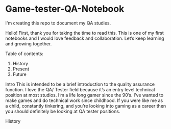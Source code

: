 # Game-tester-QA-Notebook
I'm creating this repo to document my QA studies. 

Hello! First, thank you for taking the time to read this. This is one of my first notebooks and I would love feedback and collaboration. Let’s keep learning and growing together. 

Table of contents: 
1. History 
2. Present 
3. Future 

Intro
This is intended to be a brief introduction to the quality assurance function. I love the QA/ Tester field because it’s an entry level technical position at most studios. I’m a life long gamer since the 90’s. I’ve wanted to make games and do technical work since childhood. If you were like me as a child, constantly tinkering, and you’re looking into gaming as a career then you should definitely be looking at QA tester positions. 

History 

